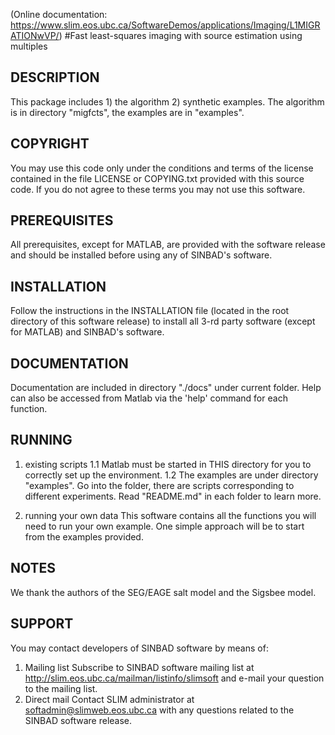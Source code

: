 (Online documentation: <https://www.slim.eos.ubc.ca/SoftwareDemos/applications/Imaging/L1MIGRATIONwVP/>)
#Fast least-squares imaging with source estimation using multiples
## DESCRIPTION
This package includes 1) the algorithm 2) synthetic examples. 
    The algorithm is in directory "migfcts", 
    the examples are in "examples".
## COPYRIGHT
You may use this code only under the conditions and terms of the
    license contained in the file LICENSE or COPYING.txt provided with
    this source code. If you do not agree to these terms you may not
    use this software.
## PREREQUISITES
All prerequisites, except for MATLAB, are provided with the
    software release and should be installed before using any of
    SINBAD's software.
## INSTALLATION
Follow the instructions in the INSTALLATION file (located in the
    root directory of this software release) to install all 3-rd party
    software (except for MATLAB) and SINBAD's software.
## DOCUMENTATION
Documentation are included in directory "./docs" under current folder. 
    Help can also be accessed from Matlab via the 'help' command for 
    each function.
## RUNNING

1. existing scripts
    1.1 Matlab must be started in THIS directory for you to correctly set up the environment.
    1.2 The examples are under directory "examples". Go into the folder, 
    there are scripts corresponding to different experiments. Read 
    "README.md" in each folder to learn more.
    
2. running your own data
    This software contains all the functions you will need to run your own example.
    One simple approach will be to start from the examples provided.
    
## NOTES
We thank the authors of the SEG/EAGE salt model and the Sigsbee model.
## SUPPORT
You may contact developers of SINBAD software by means of:

1. Mailing list
      Subscribe to SINBAD software mailing list at
      <http://slim.eos.ubc.ca/mailman/listinfo/slimsoft> and e-mail your
      question to the mailing list.
2. Direct mail
      Contact SLIM administrator at <softadmin@slimweb.eos.ubc.ca> with any
      questions related to the SINBAD software release.
